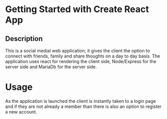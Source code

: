 # Getting Started with Create React App

## Description

This is a social medial web application; it gives the client the option to connect with friends, family and share thoughts on a day to day basis.
The application uses react for rendering the client side, Node/Express for the server side and MariaDb for the server side.


# Usage

As the application is launched the client is instantly taken to a login page and if they are not already a member than there is also an option to register a new account.